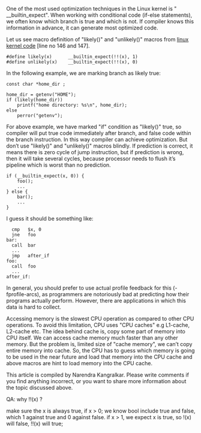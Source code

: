 One of the most used optimization techniques in the Linux kernel is " __builtin_expect".
When working with conditional code (if-else statements), we often know which branch is
true and which is not. If compiler knows this information in advance, it can generate
most optimized code.

Let us see macro definition of "likely()" and "unlikely()" macros from
[linux kernel code](http://lxr.linux.no/linux+v3.6.5/include/linux/compiler.h) [line no 146 and 147].

	#define likely(x)      __builtin_expect(!!(x), 1)
	#define unlikely(x)    __builtin_expect(!!(x), 0)

In the following example, we are marking branch as likely true:

	const char *home_dir ;

	home_dir = getenv("HOME");
	if (likely(home_dir))
		printf("home directory: %s\n", home_dir);
	else
		perror("getenv");

For above example, we have marked "if" condition as "likely()" true, so compiler will
put true code immediately after branch, and false code within the branch instruction.
In this way compiler can achieve optimization. But don’t use "likely()" and "unlikely()"
macros blindly. If prediction is correct, it means there is zero cycle of jump instruction,
but if prediction is wrong, then it will take several cycles, because processor needs to flush
it’s pipeline which is worst than no prediction.

	if (__builtin_expect(x, 0)) {
		foo();
		...
	} else {
		bar();
		...
	}

I guess it should be something like:

	  cmp   $x, 0
	  jne   foo
	bar:
	  call  bar
	  ...
	  jmp   after_if
	foo:
	  call  foo
	  ...
	after_if:


In general, you should prefer to use actual profile feedback for this (-fprofile-arcs),
as programmers are notoriously bad at predicting how their programs actually perform.
However, there are applications in which this data is hard to collect.

Accessing memory is the slowest CPU operation as compared to other CPU operations. To
avoid this limitation, CPU uses "CPU caches" e.g L1-cache, L2-cache etc. The idea behind
cache is, copy some part of memory into CPU itself. We can access cache memory much faster
than any other memory. But the problem is, limited size of "cache memory", we can’t copy
entire memory into cache. So, the CPU has to guess which memory is going to be used in the
near future and load that memory into the CPU cache and above macros are hint to load memory
into the CPU cache.

This article is compiled by Narendra Kangralkar. Please write comments if you find anything
incorrect, or you want to share more information about the topic discussed above.


QA: why !!(x) ?

make sure the x is always true, if x > 0; we know bool include true and false,
which 1 against true and 0 against false. if x > 1, we expect x is true, so !(x)
will false, !!(x) will true;
